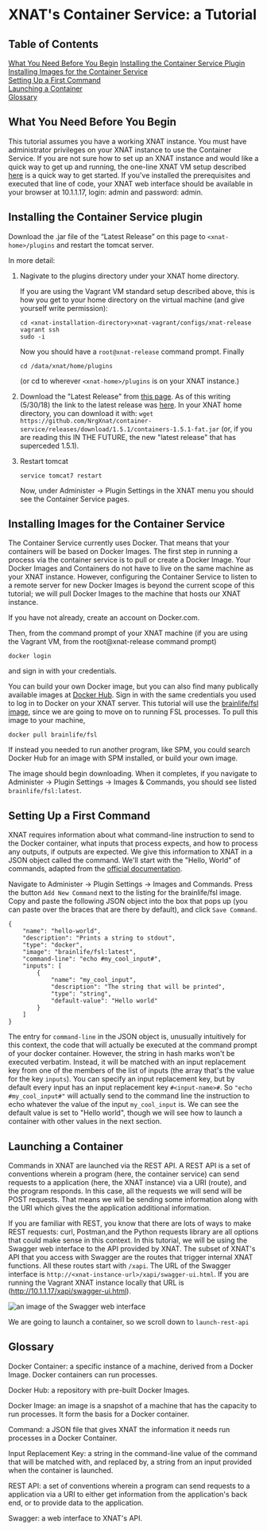 # XNAT's Container Service: a Tutorial

## Table of Contents
  [What You Need Before You Begin](#what-you-need-before-you-begin)
  [Installing the Container Service Plugin](#installing-the-container-service-plugin)  
  [Installing Images for the Container Service](#installing-images-for-the-container-service)  
  [Setting Up a First Command](#setting_up_a_first_command)  
  [Launching a Container](#launching_a_container)  
  [Glossary](#glossary)  

## What You Need Before You Begin

This tutorial assumes you have a working XNAT instance. You must have administrator privileges on your XNAT instance to use the Container Service.  If you are not sure how to set up an XNAT instance and would like a quick way to get up and running, the one-line XNAT VM setup described [here](https://wiki.xnat.org/display/XNAT17/Running+XNAT+in+a+Vagrant+Virtual+Machine) is a quick way to get started.  If you've installed the prerequisites and executed that line of code, your XNAT web interface should be available in your browser at 10.1.1.17, login: admin and password: admin.


## Installing the Container Service plugin

Download the .jar file of the “Latest Release” on this page to `<xnat-home>/plugins` and restart the tomcat server.

In more detail: 

1. Nagivate to the plugins directory under your XNAT home directory.

   If you are using the Vagrant VM standard setup described above, this is how you get to your home directory on the virtual machine (and give yourself write permission):

   ```
   cd <xnat-installation-directory>xnat-vagrant/configs/xnat-release
   vagrant ssh
   sudo -i
   ```
   Now you should have a `root@xnat-release` command prompt.  Finally
   ```
   cd /data/xnat/home/plugins
   ```

   (or cd to wherever `<xnat-home>/plugins` is on your XNAT instance.)

2. Download the "Latest Release" from [this page](https://github.com/NrgXnat/container-service/releases).  As of this writing (5/30/18) the link to the latest release was [here](https://github.com/NrgXnat/container-service/releases/download/1.5.1/containers-1.5.1-fat.jar).
In your XNAT home directory, you can download it with:
```wget https://github.com/NrgXnat/container-service/releases/download/1.5.1/containers-1.5.1-fat.jar``` (or, if you are reading this IN THE FUTURE, the new "latest release" that has superceded 1.5.1).

3. Restart tomcat

   `service tomcat7 restart`

   Now, under Administer -> Plugin Settings in the XNAT menu you should see the Container Service pages. 

## Installing Images for the Container Service  

The Container Service currently uses Docker.  That means that your containers will be based on Docker Images.  The first step in running a process via the container service is to pull or create a Docker Image.  Your Docker Images and Containers do not have to live on the same machine as your XNAT instance.  However, configuring the Container Service to listen to a remote server for new Docker Images is beyond the current scope of this tutorial; we will pull Docker Images to the machine that hosts our XNAT instance.  

If you have not already, create an account on Docker.com.

Then, from the command prompt of your XNAT machine (if you are using the Vagrant VM, from the root@xnat-release command prompt)

```
docker login
```
and sign in with your credentials.  

You can build your own Docker image, but you can also find many publically available images at [Docker Hub](https://hub.docker.com/).  Sign in with the same credentials you used to log in to Docker on your XNAT server.  This tutorial will use the [brainlife/fsl image](https://hub.docker.com/r/brainlife/fsl/), since we are going to move on to running FSL processes. To pull this image to your machine, 

```
docker pull brainlife/fsl
```

If instead you needed to run another program, like SPM, you could search Docker Hub for an image with SPM installed, or build your own image.  

The image should begin downloading.  When it completes, if you navigate to Administer -> Plugin Settings -> Images & Commands, you should see listed `brainlife/fsl:latest`. 

## Setting Up a First Command

XNAT requires information about what command-line instruction to send to the Docker container, what inputs that process expects, and how to process any outputs, if outputs are expected.  We give this information to XNAT in a JSON object called the command.  We'll start with the "Hello, World" of commands, adapted from the [official documentation](https://wiki.xnat.org/display/CS/Command).  

Navigate to Administer -> Plugin Settings -> Images and Commands.  Press the button `Add New Command` next to the listing for the brainlife/fsl image.  Copy and paste the following JSON object into the box that pops up (you can paste over the braces that are there by default), and click `Save Command`.

```
{
    "name": "hello-world",
    "description": "Prints a string to stdout",
    "type": "docker",
    "image": "brainlife/fsl:latest",
    "command-line": "echo #my_cool_input#",
    "inputs": [
        {
            "name": "my_cool_input",
            "description": "The string that will be printed",
            "type": "string",
            "default-value": "Hello world"
        }
    ]
}
```

The entry for `command-line` in the JSON object is, unusually intuitively for this context, the code that will actually be executed at the command prompt of your docker container.  However, the string in hash marks won't be executed verbatim.  Instead, it will be matched with an input replacement key from one of the members of the list of inputs (the array that's the value for the key `inputs`).  You can specify an input replacement key, but by default every input has an input replacement key `#<input-name>#`. So `"echo #my_cool_input#"` will actually send to the command line the instruction to echo whatever the value of the input `my_cool_input` is.  We can see the default value is set to "Hello world", though we will see how to launch a container with other values in the next section.  

## Launching a Container

Commands in XNAT are launched via the REST API.  A REST API is a set of conventions wherein a program (here, the container service) can send requests to a application (here, the XNAT instance) via a URI (route), and the program responds.  In this case, all the requests we will send will be POST requests.  That means we will be sending some information along with the URI which gives the the application additional information.  

If you are familiar with REST, you know that there are lots of ways to make REST requests: curl, Postman,and the Python requests library are all options that could make sense in this context.  In this tutorial, we will be using the Swagger web interface to the API provided by XNAT. The subset of XNAT's API that you access with Swagger are the routes that trigger internal XNAT functions.  All these routes start with `/xapi`.  The URL of the Swagger interface is `http://<xnat-instance-url>/xapi/swagger-ui.html`. If you are running the Vagrant XNAT instance locally that URL is (http://10.1.1.17/xapi/swagger-ui.html).  

![an image of the Swagger web interface](Swagger.png)

We are going to launch a container, so we scroll down to `launch-rest-api` 



## Glossary

 

Docker Container: a specific instance of a machine, derived from a Docker Image.  Docker containers can run processes.

Docker Hub: a repository with pre-built Docker Images.

Docker Image: an image is a snapshot of a machine that has the capacity to run processes.  It form the basis for a Docker container. 

Command: a JSON file that gives XNAT the information it needs run processes in a Docker Container. 

Input Replacement Key: a string in the command-line value of the command that will be matched with, and replaced by, a string from an input provided when the container is launched.

REST API: a set of conventions wherein a program can send requests to a application via a URI to either get information from the application's back end, or to provide data to the application.

Swagger: a web interface to XNAT's API.





